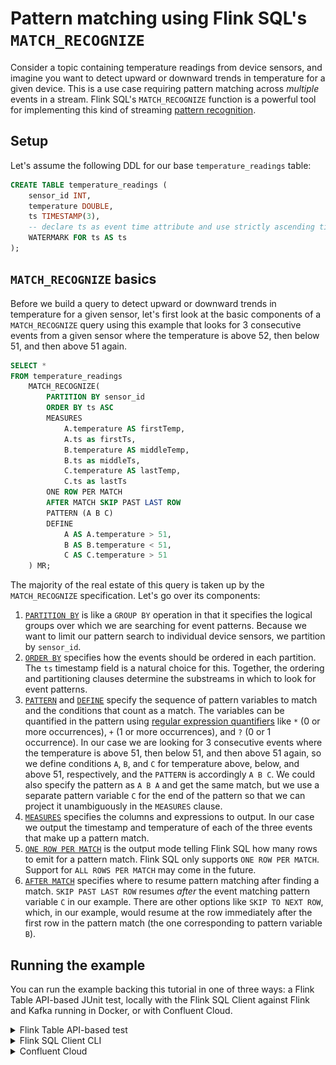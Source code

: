 # Pattern matching using Flink SQL's `MATCH_RECOGNIZE`

Consider a topic containing temperature readings from device sensors, and imagine you want to detect upward or downward trends in temperature for a given device. This is a use case requiring pattern matching across *multiple* events in a stream. Flink SQL's `MATCH_RECOGNIZE` function is a powerful tool for implementing this kind of streaming [pattern recognition](https://nightlies.apache.org/flink/flink-docs-stable/docs/dev/table/sql/queries/match_recognize/#pattern-recognition).

## Setup

Let's assume the following DDL for our base `temperature_readings` table:

```sql
CREATE TABLE temperature_readings (
    sensor_id INT,
    temperature DOUBLE,
    ts TIMESTAMP(3),
    -- declare ts as event time attribute and use strictly ascending timestamp watermark strategy
    WATERMARK FOR ts AS ts
);
```

## `MATCH_RECOGNIZE` basics

Before we build a query to detect upward or downward trends in temperature for a given sensor, let's first look at the basic components of a `MATCH_RECOGNIZE` query using this example that looks for 3 consecutive events from a given sensor where the temperature is above 52, then below 51, and then above 51 again.

```sql
SELECT *
FROM temperature_readings
    MATCH_RECOGNIZE(
        PARTITION BY sensor_id
        ORDER BY ts ASC
        MEASURES
            A.temperature AS firstTemp,
            A.ts as firstTs,
            B.temperature AS middleTemp,
            B.ts as middleTs,
            C.temperature AS lastTemp,
            C.ts as lastTs
        ONE ROW PER MATCH
        AFTER MATCH SKIP PAST LAST ROW
        PATTERN (A B C)
        DEFINE
            A AS A.temperature > 51,
            B AS B.temperature < 51,
            C AS C.temperature > 51
    ) MR;
```

The majority of the real estate of this query is taken up by the `MATCH_RECOGNIZE` specification. Let's go over its components:

1. [`PARTITION BY`](https://docs.confluent.io/cloud/current/flink/reference/queries/match_recognize.html#partitioning) is like a `GROUP BY` operation in that it specifies the logical groups over which we are searching for event patterns. Because we want to limit our pattern search to individual device sensors, we partition by `sensor_id`.
2. [`ORDER BY`](https://docs.confluent.io/cloud/current/flink/reference/queries/match_recognize.html#order-of-events) specifies how the events should be ordered in each partition. The `ts` timestamp field is a natural choice for this. Together, the ordering and partitioning clauses determine the substreams in which to look for event patterns.
3. [`PATTERN`](https://docs.confluent.io/cloud/current/flink/reference/queries/match_recognize.html#define-a-pattern) and [`DEFINE`](https://docs.confluent.io/cloud/current/flink/reference/queries/match_recognize.html#define-and-measures) specify the sequence of pattern variables to match and the conditions that count as a match. The variables can be quantified in the pattern using [regular expression quantifiers](https://docs.confluent.io/cloud/current/flink/reference/queries/match_recognize.html#define-a-pattern) like `*` (0 or more occurrences), `+` (1 or more occurrences), and `?` (0 or 1 occurrence). In our case we are looking for 3 consecutive events where the temperature is above 51, then below 51, and then above 51 again, so we define conditions `A`, `B`, and `C` for temperature above, below, and above 51, respectively, and the `PATTERN` is accordingly `A B C`. We could also specify the pattern as `A B A` and get the same match, but we use a separate pattern variable `C` for the end of the pattern so that we can project it unambiguously in the `MEASURES` clause. 
4. [`MEASURES`](https://docs.confluent.io/cloud/current/flink/reference/queries/match_recognize.html#define-and-measures) specifies the columns and expressions to output. In our case we output the timestamp and temperature of each of the three events that make up a pattern match.
5. [`ONE ROW PER MATCH`](https://docs.confluent.io/cloud/current/flink/reference/queries/match_recognize.html#output-mode) is the output mode telling Flink SQL how many rows to emit for a pattern match. Flink SQL only supports `ONE ROW PER MATCH`. Support for `ALL ROWS PER MATCH` may come in the future.
6. [`AFTER MATCH`](https://docs.confluent.io/cloud/current/flink/reference/queries/match_recognize.html#after-match-strategy) specifies where to resume pattern matching after finding a match. `SKIP PAST LAST ROW` resumes *after* the event matching pattern variable `C` in our example. There are other options like `SKIP TO NEXT ROW`, which, in our example, would resume at the row immediately after the first row in the pattern match (the one corresponding to pattern variable `B`).

## Running the example

You can run the example backing this tutorial in one of three ways: a Flink Table API-based JUnit test, locally with the Flink SQL Client 
against Flink and Kafka running in Docker, or with Confluent Cloud.

<details>
  <summary>Flink Table API-based test</summary>

  #### Prerequisites

  * Java 17, e.g., follow the OpenJDK installation instructions [here](https://openjdk.org/install/) if you don't have Java. 
  * Docker running via [Docker Desktop](https://docs.docker.com/desktop/) or [Docker Engine](https://docs.docker.com/engine/install/)

  #### Run the test

Run the following command to execute [FlinkSqlFilteringTest#testFilter](src/test/java/io/confluent/developer/FlinkSqlFilteringTest.java):

  ```plaintext
  ./gradlew clean :pattern-matching:flinksql:test
  ```

  The test starts Kafka and Schema Registry with [Testcontainers](https://testcontainers.com/), runs the Flink SQL commands
  above against a local Flink `StreamExecutionEnvironment`, and ensures that the pattern matching results are what we expect.
</details>

<details>
  <summary>Flink SQL Client CLI</summary>

  #### Prerequisites

  * Docker running via [Docker Desktop](https://docs.docker.com/desktop/) or [Docker Engine](https://docs.docker.com/engine/install/)
  * [Docker Compose](https://docs.docker.com/compose/install/). Ensure that the command `docker compose version` succeeds.

  #### Run the commands

  First, start Flink and Kafka:

  ```shell
  docker compose -f ./docker/docker-compose-flinksql.yml up -d
  ```

  Next, open the Flink SQL Client CLI:

  ```shell
  docker exec -it flink-sql-client sql-client.sh
  ```

  Run following SQL statements to create the `temperature_readings` table backed by Kafka running in Docker, and populate it with
  test data.

  ```sql
  CREATE TABLE temperature_readings (
      sensor_id INT,
      temperature DOUBLE,
      ts TIMESTAMP(3),
      -- declare ts as event time attribute and use strictly ascending timestamp watermark strategy
      WATERMARK FOR ts AS ts
  ) WITH (
      'connector' = 'kafka',
      'topic' = 'temperature-readings',
      'properties.bootstrap.servers' = 'broker:9092',
      'scan.startup.mode' = 'earliest-offset',
      'key.format' = 'raw',
      'key.fields' = 'sensor_id',
      'value.format' = 'avro-confluent',
      'value.avro-confluent.url' = 'http://schema-registry:8081',
      'value.fields-include' = 'EXCEPT_KEY'
  );
  ```

  ```sql
  INSERT INTO temperature_readings VALUES
      (0, 55, TO_TIMESTAMP('2023-04-03 02:00:00')),
      (1, 40, TO_TIMESTAMP('2023-04-03 02:00:01')),
      (2, 59, TO_TIMESTAMP('2023-04-03 02:00:02')),
      (0, 50, TO_TIMESTAMP('2023-04-03 02:00:03')),
      (1, 42, TO_TIMESTAMP('2023-04-03 02:00:04')),
      (2, 57, TO_TIMESTAMP('2023-04-03 02:00:05')),
      (0, 52, TO_TIMESTAMP('2023-04-03 02:00:06')),
      (1, 43, TO_TIMESTAMP('2023-04-03 02:00:07')),
      (2, 56, TO_TIMESTAMP('2023-04-03 02:00:08')),
      (0, 49, TO_TIMESTAMP('2023-04-03 02:00:09')),
      (1, 45, TO_TIMESTAMP('2023-04-03 02:00:10')),
      (2, 55, TO_TIMESTAMP('2023-04-03 02:00:11')),
      (0, 53, TO_TIMESTAMP('2023-04-03 02:00:12')),
      (1, 47, TO_TIMESTAMP('2023-04-03 02:00:13')),
      (2, 53, TO_TIMESTAMP('2023-04-03 02:00:14'));
  ```

  This `INSERT` statement generates temperature readings for 3 sensors (5 readings per sensor). Sensor 0's temperature fluctuates, Sensor 1's temperatures are monotonically increasing, and Sensor 2's are monotonically decreasing.

  | Sensor | Temp 1 | Temp 2 | Temp 3 | Temp 4 | Temp 5 |
  |--------|--------|--------|--------|--------|--------|
  | 0      | 55     | 50     | 52     | 49     | 53     |
  | 1      | 40     | 42     | 43     | 45     | 47     |
  | 2      | 59     | 57     | 56     | 55     | 53     |

  Now, run the example query from above to find any case where three readings for a given sensor are above 51, then below 51, and then above 51 again:
  
  ```sql
  SELECT *
  FROM temperature_readings
      MATCH_RECOGNIZE(
          PARTITION BY sensor_id
          ORDER BY ts ASC
          MEASURES
              A.temperature AS firstTemp,
              A.ts as firstTs,
              B.temperature AS middleTemp,
              B.ts as middleTs,
              C.temperature AS lastTemp,
              C.ts as lastTs
          ONE ROW PER MATCH
          AFTER MATCH SKIP PAST LAST ROW
          PATTERN (A B C)
          DEFINE
              A AS A.temperature > 51,
              B AS B.temperature < 51,
              C AS C.temperature > 51
      ) MR;
  ```
  Observe that Sensor 0's first three readings (55, 50, 52) are the only match. Why aren't the last three readings (52, 49, 53) also a match? Recall that the `AFTER MATCH` strategy of skipping past the last row will resume *after* the reading of 52, which is too far along to recognize the (52, 49, 53) sequence. If you run the same query again but substitute the after match strategy `AFTER MATCH SKIP TO NEXT ROW`, then this second sequence would be returned because the pattern searching would resume at the second reading for Sensor 0 instead of the fourth.

  Now let's run a more interesting pattern matching query to find cases where the temperature at a sensor has increased for 5 consecutive readings. To do this, we use a quantifier `{5}` in our pattern, and the pattern variable itself uses the [`LAST`](https://docs.confluent.io/cloud/current/flink/reference/queries/match_recognize.html#logical-offsets) logical offset operator in order to compare the temperature to that of the previous matching event. We must also include the condition `LAST(TEMP_UP.temperature, 1) IS NULL` to handle the first potential event in the pattern of 5 events that we're looking for. Putting it all together, the following query will find Sensor 1's 5 consecutive temperature increases (40, 42, 43, 45, 47). In the `MATCHES` clause we only output the first and last timestamp and temperature readings.

  ```sql
  SELECT *
  FROM temperature_readings
      MATCH_RECOGNIZE(
          PARTITION BY sensor_id
          ORDER BY ts ASC
          MEASURES
              FIRST(TEMP_UP.ts) AS firstTs,
              FIRST(TEMP_UP.temperature) AS firstTemp,
              LAST(TEMP_UP.ts) AS lastTs,
              LAST(TEMP_UP.temperature) AS lastTemp
          ONE ROW PER MATCH
          AFTER MATCH SKIP PAST LAST ROW
          PATTERN (TEMP_UP{5})
          DEFINE
            TEMP_UP AS
                LAST(TEMP_UP.temperature, 1) IS NULL OR TEMP_UP.temperature > LAST(TEMP_UP.temperature, 1)
      ) MR;
  ```

  As a final step, let's now find sequences of readings that are *either* all increasing or all decreasing. The `PATTERN` component of `MATCH_RECOGNIZE` doesn't support Boolean logic, so, to accomplish this, you can either use a `UNION` of two queries, or use one query that explicitly spells out 5 increasing or decreasing temperatures using the `LAST` logical offset operator.
  
  Here's what the `UNION` approach would look like:

  ```sql
  (SELECT *
   FROM temperature_readings
       MATCH_RECOGNIZE(
           PARTITION BY sensor_id
           ORDER BY ts ASC
           MEASURES
               FIRST(TEMP_UP.ts) AS firstTs,
               FIRST(TEMP_UP.temperature) AS firstTemp,
               LAST(TEMP_UP.ts) AS lastTs,
               LAST(TEMP_UP.temperature) AS lastTemp
           ONE ROW PER MATCH
           AFTER MATCH SKIP PAST LAST ROW
           PATTERN (TEMP_UP{5})
           DEFINE
               TEMP_UP AS
                   LAST(TEMP_UP.temperature, 1) IS NULL OR TEMP_UP.temperature > LAST(TEMP_UP.temperature, 1)
       ) MR)
  UNION
  (SELECT *
   FROM temperature_readings
       MATCH_RECOGNIZE(
           PARTITION BY sensor_id
           ORDER BY ts ASC
           MEASURES
               FIRST(TEMP_DOWN.ts) AS firstTs,
               FIRST(TEMP_DOWN.temperature) AS firstTemp,
               LAST(TEMP_DOWN.ts) AS lastTs,
               LAST(TEMP_DOWN.temperature) AS lastTemp
           ONE ROW PER MATCH
           AFTER MATCH SKIP PAST LAST ROW
           PATTERN (TEMP_DOWN{5})
           DEFINE
               TEMP_DOWN AS
                   LAST(TEMP_DOWN.temperature, 1) IS NULL OR TEMP_DOWN.temperature < LAST(TEMP_DOWN.temperature, 1)
       ) MR);
  ```

  Observe that results for both Sensors 1 and 2 are returned.

  The second approach to this, where we explicitly spell out the sequence of 5 increases or decreases in the pattern variable definition, looks like this. Note that, to handle first few events in the pattern we are looking for, we need to check `LAST(TEMP_SAME_DIRECTION.temperature, <offset>)` for `NULL`.

  ```sql
  SELECT *
  FROM temperature_readings
      MATCH_RECOGNIZE(
          PARTITION BY sensor_id
          ORDER BY ts ASC
          MEASURES
              FIRST(TEMP_SAME_DIRECTION.ts) AS firstTs,
              FIRST(TEMP_SAME_DIRECTION.temperature) AS firstTemp,
              LAST(TEMP_SAME_DIRECTION.ts) AS lastTs,
              LAST(TEMP_SAME_DIRECTION.temperature) AS lastTemp
          ONE ROW PER MATCH
          AFTER MATCH SKIP PAST LAST ROW
          PATTERN (TEMP_SAME_DIRECTION{5})
          DEFINE
            TEMP_SAME_DIRECTION AS
                (LAST(TEMP_SAME_DIRECTION.temperature, 1) IS NULL OR TEMP_SAME_DIRECTION.temperature > LAST(TEMP_SAME_DIRECTION.temperature, 1))
                  AND (LAST(TEMP_SAME_DIRECTION.temperature, 2) IS NULL OR LAST(TEMP_SAME_DIRECTION.temperature, 1) > LAST(TEMP_SAME_DIRECTION.temperature, 2))
                  AND (LAST(TEMP_SAME_DIRECTION.temperature, 3) IS NULL OR LAST(TEMP_SAME_DIRECTION.temperature, 2) > LAST(TEMP_SAME_DIRECTION.temperature, 3))
                  AND (LAST(TEMP_SAME_DIRECTION.temperature, 4) IS NULL OR LAST(TEMP_SAME_DIRECTION.temperature, 3) > LAST(TEMP_SAME_DIRECTION.temperature, 4))
                  AND (LAST(TEMP_SAME_DIRECTION.temperature, 5) IS NULL OR LAST(TEMP_SAME_DIRECTION.temperature, 4) > LAST(TEMP_SAME_DIRECTION.temperature, 5))
                OR
                (LAST(TEMP_SAME_DIRECTION.temperature, 1) IS NULL OR TEMP_SAME_DIRECTION.temperature < LAST(TEMP_SAME_DIRECTION.temperature, 1))
                  AND (LAST(TEMP_SAME_DIRECTION.temperature, 2) IS NULL OR LAST(TEMP_SAME_DIRECTION.temperature, 1) < LAST(TEMP_SAME_DIRECTION.temperature, 2))
                  AND (LAST(TEMP_SAME_DIRECTION.temperature, 3) IS NULL OR LAST(TEMP_SAME_DIRECTION.temperature, 2) < LAST(TEMP_SAME_DIRECTION.temperature, 3))
                  AND (LAST(TEMP_SAME_DIRECTION.temperature, 4) IS NULL OR LAST(TEMP_SAME_DIRECTION.temperature, 3) < LAST(TEMP_SAME_DIRECTION.temperature, 4))
                  AND (LAST(TEMP_SAME_DIRECTION.temperature, 5) IS NULL OR LAST(TEMP_SAME_DIRECTION.temperature, 4) < LAST(TEMP_SAME_DIRECTION.temperature, 5))
      ) MR;
  ```

  This query's output includes the same two matches for Sensors 1 and 2:

  ```plaintext
  sensor_id                 firstTs firstTemp                   lastTs lastTemp
          1 2023-04-03 02:00:01.000      40.0  2023-04-03 02:00:13.000     47.0
          2 2023-04-03 02:00:02.000      59.0  2023-04-03 02:00:14.000     53.0
  ```

  When you are finished, clean up the containers used for this tutorial by running:

  ```shell
  docker compose -f ./docker/docker-compose-flinksql.yml down
  ```

</details>

<details>
  <summary>Confluent Cloud</summary>

  #### Prerequisites

  * A [Confluent Cloud](https://confluent.cloud/signup) account
  * A Flink compute pool created in Confluent Cloud. Follow [this](https://docs.confluent.io/cloud/current/flink/get-started/quick-start-cloud-console.html) quick start to create one.

  #### Run the commands

  In the Confluent Cloud Console, navigate to your environment and then click the `Open SQL Workspace` button for the compute
  pool that you have created.

  Select the default catalog (Confluent Cloud environment) and database (Kafka cluster) to use with the dropdowns at the top right.

  Run following SQL statements to create the `temperature_readings` table backed by Kafka running in Docker, and populate it with
  test data.

  ```sql
  CREATE TABLE temperature_readings (
      sensor_id INT,
      temperature DOUBLE,
      ts TIMESTAMP(3),
      -- declare ts as event time attribute and use strictly ascending timestamp watermark strategy
      WATERMARK FOR ts AS ts
  )  DISTRIBUTED BY (sensor_id) INTO 1 BUCKETS;
  ```

  ```sql
  INSERT INTO temperature_readings VALUES
      (0, 55, TO_TIMESTAMP('2023-04-03 02:00:00')),
      (1, 40, TO_TIMESTAMP('2023-04-03 02:00:01')),
      (2, 59, TO_TIMESTAMP('2023-04-03 02:00:02')),
      (0, 50, TO_TIMESTAMP('2023-04-03 02:00:03')),
      (1, 42, TO_TIMESTAMP('2023-04-03 02:00:04')),
      (2, 57, TO_TIMESTAMP('2023-04-03 02:00:05')),
      (0, 52, TO_TIMESTAMP('2023-04-03 02:00:06')),
      (1, 43, TO_TIMESTAMP('2023-04-03 02:00:07')),
      (2, 56, TO_TIMESTAMP('2023-04-03 02:00:08')),
      (0, 49, TO_TIMESTAMP('2023-04-03 02:00:09')),
      (1, 45, TO_TIMESTAMP('2023-04-03 02:00:10')),
      (2, 55, TO_TIMESTAMP('2023-04-03 02:00:11')),
      (0, 53, TO_TIMESTAMP('2023-04-03 02:00:12')),
      (1, 47, TO_TIMESTAMP('2023-04-03 02:00:13')),
      (2, 53, TO_TIMESTAMP('2023-04-03 02:00:14'));
  ```

  This `INSERT` statement generates temperature readings for 3 sensors (5 readings per sensor). Sensor 0's temperature fluctuates, Sensor 1's temperatures are monotonically increasing, and Sensor 2's are monotonically decreasing.

  | Sensor | Temp 1 | Temp 2 | Temp 3 | Temp 4 | Temp 5 |
  |--------|--------|--------|--------|--------|--------|
  | 0      | 55     | 50     | 52     | 49     | 53     |
  | 1      | 40     | 42     | 43     | 45     | 47     |
  | 2      | 59     | 57     | 56     | 55     | 53     |

  Now, run the example query from above to find any case where three readings for a given sensor are above 51, then below 51, and then above 51 again:
  
  ```sql
  SELECT *
  FROM temperature_readings
      MATCH_RECOGNIZE(
          PARTITION BY sensor_id
          ORDER BY ts ASC
          MEASURES
              A.temperature AS firstTemp,
              A.ts as firstTs,
              B.temperature AS middleTemp,
              B.ts as middleTs,
              C.temperature AS lastTemp,
              C.ts as lastTs
          ONE ROW PER MATCH
          AFTER MATCH SKIP PAST LAST ROW
          PATTERN (A B C)
          DEFINE
              A AS A.temperature > 51,
              B AS B.temperature < 51,
              C AS C.temperature > 51
      ) MR;
  ```
  Observe that Sensor 0's first three readings (55, 50, 52) are the only match. Why aren't the last three readings (52, 49, 53) also a match? Recall that the `AFTER MATCH` strategy of skipping past the last row will resume *after* the reading of 52, which is too far along to recognize the (52, 49, 53) sequence. If you run the same query again but substitute the after match strategy `AFTER MATCH SKIP TO NEXT ROW`, then this second sequence would be returned because the pattern searching would resume at the second reading for Sensor 0 instead of the fourth.

  Now let's run a more interesting pattern matching query to find cases where the temperature at a sensor has increased for 5 consecutive readings. To do this, we use a quantifier `{5}` in our pattern, and the pattern variable itself uses the [`LAST`](https://docs.confluent.io/cloud/current/flink/reference/queries/match_recognize.html#logical-offsets) logical offset operator in order to compare the temperature to that of the previous matching event. We must also include the condition `LAST(TEMP_UP.temperature, 1) IS NULL` to handle the first potential event in the pattern of 5 events that we're looking for. Putting it all together, the following query will find Sensor 1's 5 consecutive temperature increases (40, 42, 43, 45, 47). In the `MATCHES` clause we only output the first and last timestamp and temperature readings.

  ```sql
  SELECT *
  FROM temperature_readings
      MATCH_RECOGNIZE(
          PARTITION BY sensor_id
          ORDER BY ts ASC
          MEASURES
              FIRST(TEMP_UP.ts) AS firstTs,
              FIRST(TEMP_UP.temperature) AS firstTemp,
              LAST(TEMP_UP.ts) AS lastTs,
              LAST(TEMP_UP.temperature) AS lastTemp
          ONE ROW PER MATCH
          AFTER MATCH SKIP PAST LAST ROW
          PATTERN (TEMP_UP{5})
          DEFINE
            TEMP_UP AS
                LAST(TEMP_UP.temperature, 1) IS NULL OR TEMP_UP.temperature > LAST(TEMP_UP.temperature, 1)
      ) MR;
  ```

  As a final step, let's now find sequences of readings that are *either* all increasing or all decreasing. The `PATTERN` component of `MATCH_RECOGNIZE` doesn't support Boolean logic, so to accomplish this you can either use a `UNION` of two queries, or use one query that explicitly spells out 5 increasing or decreasing temperatures using the `LAST` logical offset operator.
  
  Here's what the `UNION` approach would look like:

  ```sql
  (SELECT *
   FROM temperature_readings
       MATCH_RECOGNIZE(
           PARTITION BY sensor_id
           ORDER BY ts ASC
           MEASURES
               FIRST(TEMP_UP.ts) AS firstTs,
               FIRST(TEMP_UP.temperature) AS firstTemp,
               LAST(TEMP_UP.ts) AS lastTs,
               LAST(TEMP_UP.temperature) AS lastTemp
           ONE ROW PER MATCH
           AFTER MATCH SKIP PAST LAST ROW
           PATTERN (TEMP_UP{5})
           DEFINE
               TEMP_UP AS
                   LAST(TEMP_UP.temperature, 1) IS NULL OR TEMP_UP.temperature > LAST(TEMP_UP.temperature, 1)
       ) MR)
  UNION
  (SELECT *
   FROM temperature_readings
       MATCH_RECOGNIZE(
           PARTITION BY sensor_id
           ORDER BY ts ASC
           MEASURES
               FIRST(TEMP_DOWN.ts) AS firstTs,
               FIRST(TEMP_DOWN.temperature) AS firstTemp,
               LAST(TEMP_DOWN.ts) AS lastTs,
               LAST(TEMP_DOWN.temperature) AS lastTemp
           ONE ROW PER MATCH
           AFTER MATCH SKIP PAST LAST ROW
           PATTERN (TEMP_DOWN{5})
           DEFINE
               TEMP_DOWN AS
                   LAST(TEMP_DOWN.temperature, 1) IS NULL OR TEMP_DOWN.temperature < LAST(TEMP_DOWN.temperature, 1)
       ) MR);
  ```

  Observe that results for both Sensors 1 and 2 are returned.

  The second approach to this, where we explicitly spell out the sequence of 5 increases or decreases in the pattern variable definition, looks like this. Note that, to handle first few events in the pattern we are looking for, we need to check `LAST(TEMP_SAME_DIRECTION.temperature, <offset>)` for `NULL`.

  ```sql
  SELECT *
  FROM temperature_readings
      MATCH_RECOGNIZE(
          PARTITION BY sensor_id
          ORDER BY ts ASC
          MEASURES
              FIRST(TEMP_SAME_DIRECTION.ts) AS firstTs,
              FIRST(TEMP_SAME_DIRECTION.temperature) AS firstTemp,
              LAST(TEMP_SAME_DIRECTION.ts) AS lastTs,
              LAST(TEMP_SAME_DIRECTION.temperature) AS lastTemp
          ONE ROW PER MATCH
          AFTER MATCH SKIP PAST LAST ROW
          PATTERN (TEMP_SAME_DIRECTION{5})
          DEFINE
            TEMP_SAME_DIRECTION AS
                (LAST(TEMP_SAME_DIRECTION.temperature, 1) IS NULL OR TEMP_SAME_DIRECTION.temperature > LAST(TEMP_SAME_DIRECTION.temperature, 1))
                  AND (LAST(TEMP_SAME_DIRECTION.temperature, 2) IS NULL OR LAST(TEMP_SAME_DIRECTION.temperature, 1) > LAST(TEMP_SAME_DIRECTION.temperature, 2))
                  AND (LAST(TEMP_SAME_DIRECTION.temperature, 3) IS NULL OR LAST(TEMP_SAME_DIRECTION.temperature, 2) > LAST(TEMP_SAME_DIRECTION.temperature, 3))
                  AND (LAST(TEMP_SAME_DIRECTION.temperature, 4) IS NULL OR LAST(TEMP_SAME_DIRECTION.temperature, 3) > LAST(TEMP_SAME_DIRECTION.temperature, 4))
                  AND (LAST(TEMP_SAME_DIRECTION.temperature, 5) IS NULL OR LAST(TEMP_SAME_DIRECTION.temperature, 4) > LAST(TEMP_SAME_DIRECTION.temperature, 5))
                OR
                (LAST(TEMP_SAME_DIRECTION.temperature, 1) IS NULL OR TEMP_SAME_DIRECTION.temperature < LAST(TEMP_SAME_DIRECTION.temperature, 1))
                  AND (LAST(TEMP_SAME_DIRECTION.temperature, 2) IS NULL OR LAST(TEMP_SAME_DIRECTION.temperature, 1) < LAST(TEMP_SAME_DIRECTION.temperature, 2))
                  AND (LAST(TEMP_SAME_DIRECTION.temperature, 3) IS NULL OR LAST(TEMP_SAME_DIRECTION.temperature, 2) < LAST(TEMP_SAME_DIRECTION.temperature, 3))
                  AND (LAST(TEMP_SAME_DIRECTION.temperature, 4) IS NULL OR LAST(TEMP_SAME_DIRECTION.temperature, 3) < LAST(TEMP_SAME_DIRECTION.temperature, 4))
                  AND (LAST(TEMP_SAME_DIRECTION.temperature, 5) IS NULL OR LAST(TEMP_SAME_DIRECTION.temperature, 4) < LAST(TEMP_SAME_DIRECTION.temperature, 5))
      ) MR;
  ```

  This query's output includes the same two matches for Sensors 1 and 2:

  ![](img/query-output.png)

</details>
